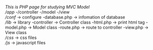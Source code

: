 *This is PHP page for studying MVC Model*
<br />
_/app_
 -/controller
 -/model
 -/view
<br />
_/conf_ -> configure
 -database.php -> infomation of database
<br />
_/lib_ -> library
 -controller -> Controller class
 -html.php -> print html tag
 -model.php -> Model class
 -route.php -> route to controller
 -view.php -> View class
<br />
_/css_ -> css files
<br />
_/js_ -> javascript files
